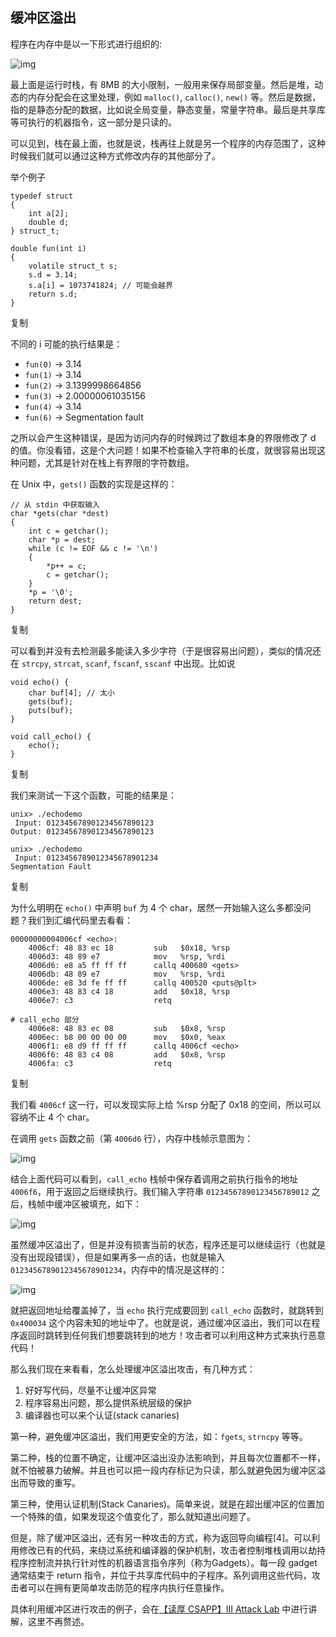## 缓冲区溢出

程序在内存中是以一下形式进行组织的:

![img](https://wdxtub.com/images/csapp/14611833392466.jpg)

最上面是运行时栈，有 8MB 的大小限制，一般用来保存局部变量。然后是堆，动态的内存分配会在这里处理，例如 `malloc()`, `calloc()`, `new()` 等。然后是数据，指的是静态分配的数据，比如说全局变量，静态变量，常量字符串。最后是共享库等可执行的机器指令，这一部分是只读的。

可以见到，栈在最上面，也就是说，栈再往上就是另一个程序的内存范围了，这种时候我们就可以通过这种方式修改内存的其他部分了。

举个例子

```
typedef struct 
{
    int a[2];
    double d;
} struct_t;

double fun(int i)
{
    volatile struct_t s;
    s.d = 3.14;
    s.a[i] = 1073741824; // 可能会越界
    return s.d;
}
```

复制

不同的 i 可能的执行结果是：

- `fun(0)` -> 3.14
- `fun(1)` -> 3.14
- `fun(2)` -> 3.1399998664856
- `fun(3)` -> 2.00000061035156
- `fun(4)` -> 3.14
- `fun(6)` -> Segmentation fault

之所以会产生这种错误，是因为访问内存的时候跨过了数组本身的界限修改了 d 的值。你没看错，这是个大问题！如果不检查输入字符串的长度，就很容易出现这种问题，尤其是针对在栈上有界限的字符数组。

在 Unix 中，`gets()` 函数的实现是这样的：

```
// 从 stdin 中获取输入
char *gets(char *dest)
{
    int c = getchar();
    char *p = dest;
    while (c != EOF && c != '\n')
    {
        *p++ = c;
        c = getchar();
    }
    *p = '\0';
    return dest;
}
```

复制

可以看到并没有去检测最多能读入多少字符（于是很容易出问题），类似的情况还在 `strcpy`, `strcat`, `scanf`, `fscanf`, `sscanf` 中出现。比如说

```
void echo() {
	char buf[4]; // 太小
	gets(buf);
	puts(buf);
}

void call_echo() {
	echo();
}
```

复制

我们来测试一下这个函数，可能的结果是：

```
unix> ./echodemo
 Input: 012345678901234567890123
Output: 012345678901234567890123

unix> ./echodemo
 Input: 0123456789012345678901234
Segmentation Fault
```

复制

为什么明明在 `echo()` 中声明 `buf` 为 4 个 char，居然一开始输入这么多都没问题？我们到汇编代码里去看看：

```
00000000004006cf <echo>:
    4006cf: 48 83 ec 18         sub   $0x18, %rsp
    4006d3: 48 89 e7            mov   %rsp, %rdi
    4006d6: e8 a5 ff ff ff      callq 400680 <gets>
    4006db: 48 89 e7            mov   %rsp, %rdi
    4006de: e8 3d fe ff ff      callq 400520 <puts@plt>
    4006e3: 48 83 c4 18         add   $0x18, %rsp
    4006e7: c3                  retq

# call_echo 部分
    4006e8: 48 83 ec 08         sub   $0x8, %rsp
    4006ec: b8 00 00 00 00      mov   $0x0, %eax
    4006f1: e8 d9 ff ff ff      callq 4006cf <echo>
    4006f6: 48 83 c4 08         add   $0x8, %rsp
    4006fa: c3                  retq
```

复制

我们看 `4006cf` 这一行，可以发现实际上给 %rsp 分配了 0x18 的空间，所以可以容纳不止 4 个 char。

在调用 `gets` 函数之前（第 `4006d6` 行），内存中栈帧示意图为：

![img](https://wdxtub.com/images/csapp/14611853013958.jpg)

结合上面代码可以看到，`call_echo` 栈帧中保存着调用之前执行指令的地址 `4006f6`，用于返回之后继续执行。我们输入字符串 `01234567890123456789012` 之后，栈帧中缓冲区被填充，如下：

![img](https://wdxtub.com/images/csapp/14611855170102.jpg)

虽然缓冲区溢出了，但是并没有损害当前的状态，程序还是可以继续运行（也就是没有出现段错误），但是如果再多一点的话，也就是输入 `0123456789012345678901234`，内存中的情况是这样的：

![img](https://wdxtub.com/images/csapp/14611856222781.jpg)

就把返回地址给覆盖掉了，当 `echo` 执行完成要回到 `call_echo` 函数时，就跳转到 `0x400034` 这个内容未知的地址中了。也就是说，通过缓冲区溢出，我们可以在程序返回时跳转到任何我们想要跳转到的地方！攻击者可以利用这种方式来执行恶意代码！

那么我们现在来看看，怎么处理缓冲区溢出攻击，有几种方式：

1. 好好写代码，尽量不让缓冲区异常
2. 程序容易出问题，那么提供系统层级的保护
3. 编译器也可以来个认证(stack canaries)

第一种，避免缓冲区溢出，我们用更安全的方法，如：`fgets`, `strncpy` 等等。

第二种，栈的位置不确定，让缓冲区溢出没办法影响到，并且每次位置都不一样，就不怕被暴力破解。并且也可以把一段内存标记为只读，那么就避免因为缓冲区溢出而导致的重写。

第三种，使用认证机制(Stack Canaries)。简单来说，就是在超出缓冲区的位置加一个特殊的值，如果发现这个值变化了，那么就知道出问题了。

但是，除了缓冲区溢出，还有另一种攻击的方式，称为返回导向编程[4]。可以利用修改已有的代码，来绕过系统和编译器的保护机制，攻击者控制堆栈调用以劫持程序控制流并执行针对性的机器语言指令序列（称为Gadgets）。每一段 gadget 通常结束于 return 指令，并位于共享库代码中的子程序。系列调用这些代码，攻击者可以在拥有更简单攻击防范的程序内执行任意操作。

具体利用缓冲区进行攻击的例子，会在[【读厚 CSAPP】III Attack Lab](https://wdxtub.com/csapp/thin-csapp-2/2016/04/16/2016/04/16/thick-csapp-lab-3/) 中进行讲解，这里不再赘述。


